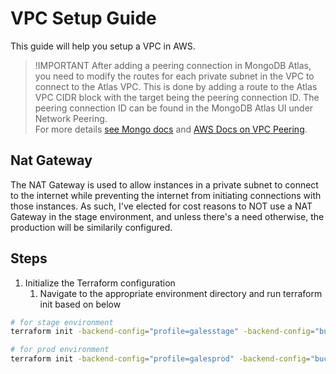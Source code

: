 # VPC Setup Guide

This guide will help you setup a VPC in AWS.

> !IMPORTANT
> After adding a peering connection in MongoDB Atlas, you need to modify the routes for each private subnet in the VPC to connect to the Atlas VPC. This is done by adding a route to the Atlas VPC CIDR block with the target being the peering connection ID. The peering connection ID can be found in the MongoDB Atlas UI under Network Peering.  
> For more details [see Mongo docs](https://www.mongodb.com/docs/atlas/security-vpc-peering/) and [AWS Docs on VPC Peering](https://docs.aws.amazon.com/vpc/latest/peering/what-is-vpc-peering.html).

## Nat Gateway

The NAT Gateway is used to allow instances in a private subnet to connect to the internet while preventing the internet from initiating connections with those instances. As such, I've elected for cost reasons to NOT use a NAT Gateway in the stage environment, and unless there's a need otherwise, the production will be similarily configured.  

## Steps

1. Initialize the Terraform configuration
   1. Navigate to the appropriate environment directory and run terraform init based on below

``` bash
# for stage environment
terraform init -backend-config="profile=galesstage" -backend-config="bucket=gales-stage-tf-state"

# for prod environment
terraform init -backend-config="profile=galesprod" -backend-config="bucket=gales-prod-tf-state" -backend-config="key=vpc/terraform.tfstate"
```
